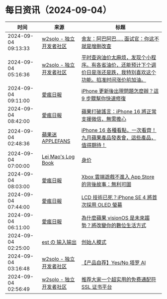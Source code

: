 ﻿# 每日资讯（2024-09-04）

|时间|来源|标题|
|---|---|---|
|2024-09-04 09:13:33|[w2solo - 独立开发者社区](https://w2solo.com/topics/feed)|[舍友：阿巴阿巴..... 面试官：你这不就是增删改查](https://w2solo.com/topics/5001)|
|2024-09-04 05:16:36|[w2solo - 独立开发者社区](https://w2solo.com/topics/feed)|[平时查询油价太麻烦，发现个小程序。有各省油价，还能预计下个调价日是涨还是跌，我特别喜欢这个功能。掐准时间涨价前加油。](https://w2solo.com/topics/5000)|
|2024-09-04 09:11:00|[愛瘋日報](http://www.iphonetaiwan.org/feeds/posts/default)|[iPhone 更新後出現問題怎麼辦？這 9 步驟幫你快速修復](https://www.iphonetaiwan.org/2024/09/iphone-update-problems.html)|
|2024-09-04 08:42:00|[愛瘋日報](http://www.iphonetaiwan.org/feeds/posts/default)|[蘋果打破謠言：iPhone 16 將正常支援微信，無需擔心](https://www.iphonetaiwan.org/2024/09/iphone-16-supports-wechat-rumors.html)|
|2024-09-04 02:48:36|[蘋果迷 APPLEFANS](https://applefans.today/feed/)|[iPhone 16 各種看點，一次看齊！九月蘋果產品發表會，這些產品，值得期待！](https://applefans.today/2024-09-iphone-16-event-news/)|
|2024-09-04 07:00:00|[Lei Mao's Log Book](https://leimao.github.io/atom.xml)|[身价](https://leimao.github.io/essay/%E8%BA%AB%E4%BB%B7-Bargain/)|
|2024-09-04 08:03:00|[愛瘋日報](http://www.iphonetaiwan.org/feeds/posts/default)|[Xbox 雲端遊戲不進入 App Store 的背後故事：無利可圖](https://www.iphonetaiwan.org/2024/09/xbox-cloud-gaming-app-store-rules.html)|
|2024-09-04 07:44:00|[愛瘋日報](http://www.iphonetaiwan.org/feeds/posts/default)|[LCD 技術已死？iPhone SE 4 將首次採用 OLED 螢幕](https://www.iphonetaiwan.org/2024/09/iphone-se-2024-oled-screen.html)|
|2024-09-04 06:11:00|[愛瘋日報](http://www.iphonetaiwan.org/feeds/posts/default)|[為什麼蘋果 visionOS 是未來趨勢？將改變你的數位生活方式](https://www.iphonetaiwan.org/2024/09/what-is-visionos.html)|
|2024-09-04 02:25:00|[est の 输入输出](http://feeds.feedburner.com/initiative)|[创始人模式](https://blog.est.im/2024/stdin-13)|
|2024-09-04 03:16:48|[w2solo - 独立开发者社区](https://w2solo.com/topics/feed)|[【产品自荐】Yes/No 塔罗 AI](https://w2solo.com/topics/4999)|
|2024-09-04 02:56:49|[w2solo - 独立开发者社区](https://w2solo.com/topics/feed)|[推荐大家一个超实用的免费通配符 SSL 证书平台](https://w2solo.com/topics/4998)|
